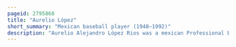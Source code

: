 ```yaml
---
pageid: 2795868
title: "Aurelio López"
short_summary: "Mexican baseball player (1948–1992)"
description: "Aurelio Alejandro López Rios was a mexican Professional Baseball Player. After pitching for several Years in the Mexican League, he spent eleven Seasons with four Teams in Major League Baseball — a Majority of it spent with the Detroit Tigers. He acquired the Nickname 'Señor Smoke' in Detroit, while he was known as 'El Buitre de Tecamachalco' in Mexico. Lpez was discovered by mexican League Scouts in his Hometown and was converted from a starting Pitcher to a Relief Pitcher."
---
```

